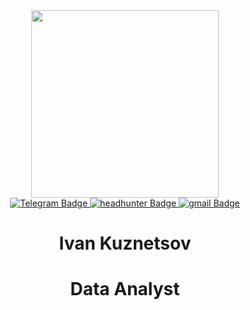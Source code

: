 <div id="header" align="center">
  <img src="https://media.giphy.com/media/gjrYDwbjnK8x36xZIO/giphy.gif" width="300"/>
</div>
<div id="badges" align="center">
  <a href="https://t.me/Kuznetsov_Ivan0">
  <img src="https://img.shields.io/badge/Telegram-blue?style=for-the-badge&logo=telegram&logoColor=white" alt="Telegram Badge"/>
  </a>
  <a href="https://hh.ru/resume/f1dc5495ff0b99fa700039ed1f74764e646133">
  <img src="https://img.shields.io/badge/HeadHunter-red?style=for-the-badge&logo=headhunter&logoColor=white" alt="headhunter Badge"/>
  </a>
  <a href="mailto:oversilinse@gmail.com">
  <img src="https://img.shields.io/badge/gmail-orange?style=for-the-badge&logo=mail&logoColor=white" alt="gmail Badge"/>
  </a>
</div>
<h1 align="center">
  Ivan Kuznetsov
</h1>
<h1 align="center">
  Data Analyst
</h1>
